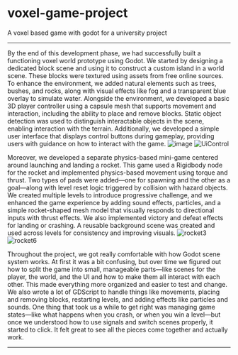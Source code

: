 # voxel-game-project
A voxel based game with godot for a university project 
***
By the end of this development phase, we had successfully built a functioning voxel world prototype using Godot. We started by designing a dedicated block scene and using it to construct a custom island in a world scene. These blocks were textured using assets from free online sources. To enhance the environment, we added natural elements such as trees, bushes, and rocks, along with visual effects like fog and a transparent blue overlay to simulate water. Alongside the environment, we developed a basic 3D player controller using a capsule mesh that supports movement and interaction, including the ability to place and remove blocks. Static object detection was used to distinguish interactable objects in the scene, enabling interaction with the terrain.
Additionally, we developed a simple user interface that displays control buttons during gameplay, providing users with guidance on how to interact with the game.
![image](https://github.com/user-attachments/assets/abea5f7c-d998-442d-9ad8-eedb9bee0776)
![UiControl](https://github.com/user-attachments/assets/ac17ba1b-4b69-426d-b99f-a371ba0af538)

Moreover, we developed a separate physics-based mini-game centered around launching and landing a rocket. This game used a Rigidbody node for the rocket and implemented physics-based movement using torque and thrust. Two types of pads were added—one for spawning and the other as a goal—along with level reset logic triggered by collision with hazard objects. We created multiple levels to introduce progressive challenge, and we enhanced the game experience by adding sound effects, particles, and a simple rocket-shaped mesh model that visually responds to directional inputs with thrust effects. We also implemented victory and defeat effects for landing or crashing. A reusable background scene was created and used across levels for consistency and improving visuals.
![rocket3](https://github.com/user-attachments/assets/d7c8ba0a-b07b-4502-8941-ac118a658919)
![rocket6](https://github.com/user-attachments/assets/5b734490-f7d2-41d3-a6ab-360a8c3046ce)

Throughout the project, we got really comfortable with how Godot scene system works. At first it was a bit confusing, but over time we figured out how to split the game into small, manageable parts—like scenes for the player, the world, and the UI and how to make them all interact with each other. This made everything more organized and easier to test and change. We also wrote a lot of GDScript to handle things like movements, placing and removing blocks, restarting levels, and adding effects like particles and sounds. One thing that took us a while to get right was managing game states—like what happens when you crash, or when you win a level—but once we understood how to use signals and switch scenes properly, it started to click. It felt great to see all the pieces come together and actually work.
***
